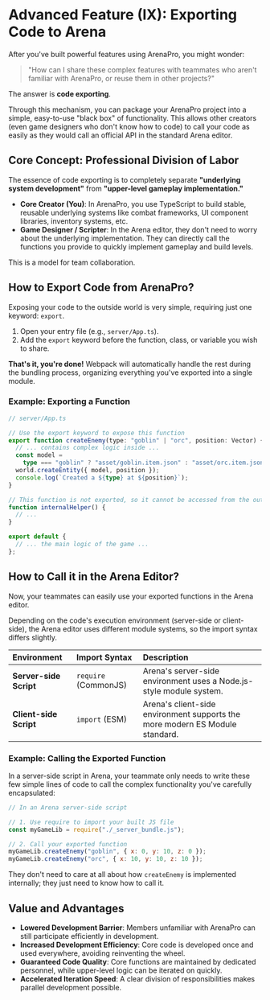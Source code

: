 # Advanced Feature (IX): Exporting Code to Arena

After you've built powerful features using ArenaPro, you might wonder:

> "How can I share these complex features with teammates who aren't familiar with ArenaPro, or reuse them in other projects?"

The answer is **code exporting**.

Through this mechanism, you can package your ArenaPro project into a simple, easy-to-use "black box" of functionality. This allows other creators (even game designers who don't know how to code) to call your code as easily as they would call an official API in the standard Arena editor.

## Core Concept: Professional Division of Labor

The essence of code exporting is to completely separate **"underlying system development"** from **"upper-level gameplay implementation."**

- **Core Creator (You)**: In ArenaPro, you use TypeScript to build stable, reusable underlying systems like combat frameworks, UI component libraries, inventory systems, etc.
- **Game Designer / Scripter**: In the Arena editor, they don't need to worry about the underlying implementation. They can directly call the functions you provide to quickly implement gameplay and build levels.

This is a model for team collaboration.

## How to Export Code from ArenaPro?

Exposing your code to the outside world is very simple, requiring just one keyword: `export`.

1.  Open your entry file (e.g., `server/App.ts`).
2.  Add the `export` keyword before the function, class, or variable you wish to share.

**That's it, you're done!** Webpack will automatically handle the rest during the bundling process, organizing everything you've exported into a single module.

### Example: Exporting a Function

```ts
// server/App.ts

// Use the export keyword to expose this function
export function createEnemy(type: "goblin" | "orc", position: Vector) {
  // ... contains complex logic inside ...
  const model =
    type === "goblin" ? "asset/goblin.item.json" : "asset/orc.item.json";
  world.createEntity({ model, position });
  console.log(`Created a ${type} at ${position}`);
}

// This function is not exported, so it cannot be accessed from the outside
function internalHelper() {
  // ...
}

export default {
  // ... the main logic of the game ...
};
```

## How to Call it in the Arena Editor?

Now, your teammates can easily use your exported functions in the Arena editor.

Depending on the code's execution environment (server-side or client-side), the Arena editor uses different module systems, so the import syntax differs slightly.

| Environment            | Import Syntax        | Description                                                                  |
| :--------------------- | :------------------- | :--------------------------------------------------------------------------- |
| **Server-side Script** | `require` (CommonJS) | Arena's server-side environment uses a Node.js-style module system.          |
| **Client-side Script** | `import` (ESM)       | Arena's client-side environment supports the more modern ES Module standard. |

### Example: Calling the Exported Function

In a server-side script in Arena, your teammate only needs to write these few simple lines of code to call the complex functionality you've carefully encapsulated:

```javascript
// In an Arena server-side script

// 1. Use require to import your built JS file
const myGameLib = require("./_server_bundle.js");

// 2. Call your exported function
myGameLib.createEnemy("goblin", { x: 0, y: 10, z: 0 });
myGameLib.createEnemy("orc", { x: 10, y: 10, z: 10 });
```

They don't need to care at all about how `createEnemy` is implemented internally; they just need to know how to call it.

## Value and Advantages

- **Lowered Development Barrier**: Members unfamiliar with ArenaPro can still participate efficiently in development.
- **Increased Development Efficiency**: Core code is developed once and used everywhere, avoiding reinventing the wheel.
- **Guaranteed Code Quality**: Core functions are maintained by dedicated personnel, while upper-level logic can be iterated on quickly.
- **Accelerated Iteration Speed**: A clear division of responsibilities makes parallel development possible.
